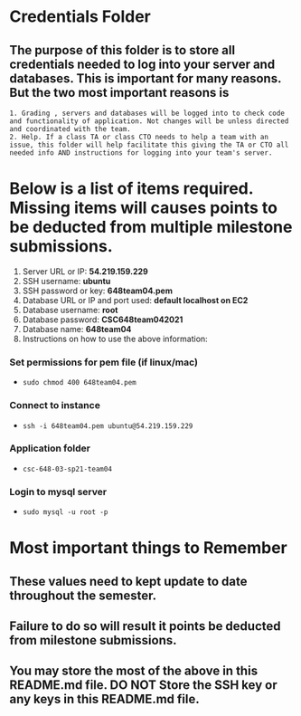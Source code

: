 # Credentials Folder

## The purpose of this folder is to store all credentials needed to log into your server and databases. This is important for many reasons. But the two most important reasons is
    1. Grading , servers and databases will be logged into to check code and functionality of application. Not changes will be unless directed and coordinated with the team.
    2. Help. If a class TA or class CTO needs to help a team with an issue, this folder will help facilitate this giving the TA or CTO all needed info AND instructions for logging into your team's server. 


# Below is a list of items required. Missing items will causes points to be deducted from multiple milestone submissions.

1. Server URL or IP: <strong>54.219.159.229</strong>
2. SSH username: <strong>ubuntu</strong>
3. SSH password or key: <strong>648team04.pem</strong>
4. Database URL or IP and port used: <strong>default localhost on EC2</strong>
5. Database username: <strong>root</strong>
6. Database password: <strong>CSC648team042021</strong>
7. Database name: <strong>648team04</strong>
8. Instructions on how to use the above information:

### Set permissions for pem file (if linux/mac)
- `sudo chmod 400 648team04.pem`
### Connect to instance
- `ssh -i 648team04.pem ubuntu@54.219.159.229`
### Application folder
- `csc-648-03-sp21-team04`
### Login to mysql server
- `sudo mysql -u root -p`

# Most important things to Remember
## These values need to kept update to date throughout the semester. <br>
## <strong>Failure to do so will result it points be deducted from milestone submissions.</strong><br>
## You may store the most of the above in this README.md file. DO NOT Store the SSH key or any keys in this README.md file.
